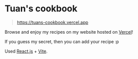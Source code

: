 # Tuan's cookbook

> https://tuans-cookbook.vercel.app

Browse and enjoy my recipes on my website hosted on [Vercel](https://tuans-cookbook.vercel.app/)!

If you guess my secret, then you can add your recipe :p

Used [React.js](https://react.dev/) + [Vite](https://vite.dev/).
